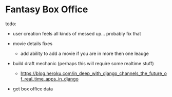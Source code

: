 # Fantasy Box Office

todo:

- user creation feels all kinds of messed up... probably fix that

- movie details fixes
  - add ability to add a movie if you are in more then one leauge
- build draft mechanic (perhaps this will require some realtime stuff)

  - https://blog.heroku.com/in_deep_with_django_channels_the_future_of_real_time_apps_in_django

- get box office data